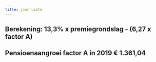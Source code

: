 ```yaml
---
title: jaarruimte
---
```


## Berekening: 13,3% x premiegrondslag - (6,27 x factor A)
## Pensioenaangroei factor A in 2019 € 1.361,04
##

